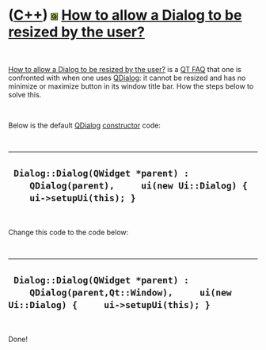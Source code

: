 
 

 

 

 

 

([C++](Cpp.md)) ![Qt](PicQt.png) [How to allow a Dialog to be resized by the user?](CppQtAllowResize.md)
==========================================================================================================

 

[How to allow a Dialog to be resized by the user?](CppQtAllowResize.md)
is a [QT FAQ](CppQtFaq.md) that one is confronted with when one uses
[QDialog](CppQDialog.md): it cannot be resized and has no minimize or
maximize button in its window title bar. How the steps below to solve
this.

 

Below is the default [QDialog](CppQDialog.md)
[constructor](CppConstructor.md) code:

 

  -------------------------------------------------------------------------------------------------------------
  ` Dialog::Dialog(QWidget *parent) :     QDialog(parent),     ui(new Ui::Dialog) {     ui->setupUi(this); }`
  -------------------------------------------------------------------------------------------------------------

 

Change this code to the code below:

 

  ------------------------------------------------------------------------------------------------------------------------
  ` Dialog::Dialog(QWidget *parent) :     QDialog(parent,Qt::Window),     ui(new Ui::Dialog) {     ui->setupUi(this); }`
  ------------------------------------------------------------------------------------------------------------------------

 

Done!

 

 

 

 

